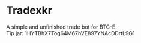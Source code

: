 Tradexkr
========

A simple and unfinished trade bot for BTC-E.  
Tip jar: 1HYTBhX7Tog64M67hVE897YNAcDDrtL9G1